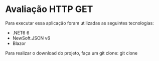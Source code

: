 <h1>Avaliação HTTP GET</h1>

Para executar essa aplicação foram utilizadas as seguintes tecnologias:

* .NET6 6
* NewSoft.JSON v6
* Blazor

Para realizar o download do projeto, faça um git clone:
git clone 
